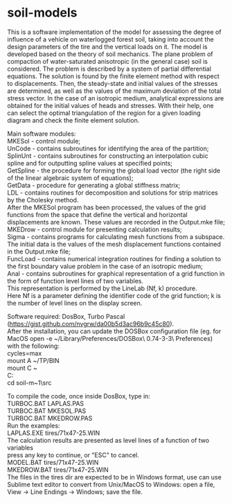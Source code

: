# soil-models
This is a software implementation of the model for assessing the degree of influence of а vehicle on waterlogged forest soil, taking into account the design parameters of the tire and the vertical loads on it.
The model is developed based on the theory of soil mechanics. The plane problem of compaction of water-saturated anisotropic (in the general case) soil is considered. 
The problem is described by a system of partial differential equations. The solution is found by the finite element method with respect to displacements. Then, the steady-state and initial values of the stresses are determined, as well as the values of the maximum deviation of the total stress vector.
In the case of an isotropic medium, analytical expressions are obtained for the initial values of heads and stresses. With their help, one can select the optimal triangulation of the region for a given loading diagram and check the finite element solution.

Main software modules:<br>
MKESol - control module;<br>
UnCode - contains subroutines for identifying the area of the partition;<br>
SplinUnt - contains subroutines for constructing an interpolation cubic spline and for outputting spline values at specified points;<br>
GetSpline - the procedure for forming the global load vector (the right side of the linear algebraic system of equations);<br>
GetData - procedure for generating a global stiffness matrix;<br>
LDL - contains routines for decomposition and solutions for strip matrices by the Cholesky method.<br>
After the MKESol program has been processed, the values of the grid functions from the space that define the vertical and horizontal displacements are known. 
These values are recorded in the Output.mke file;<br>
MKEDrow - control module for presenting calculation results;<br>
Sigma - contains programs for calculating mesh functions from a subspace.<br> 
The initial data is the values of the mesh displacement functions contained in the Output.mke file;<br>
FuncLoad - contains numerical integration routines for finding a solution to the first boundary value problem in the case of an isotropic medium;<br>
Anal - contains subroutines for graphical representation of a grid function in the form of function level lines of two variables.<br> 
This representation is performed by the LineLab (Nf, k) procedure.<br> 
Here Nf is a parameter defining the identifier code of the grid function; k is the number of level lines on the display screen.<br>

Software required: DosBox, Turbo Pascal (https://gist.github.com/nvgrw/da00b5d3ac96b9c45c80). <br>
After the installation, you can update the DOSBox configuration file (eg. for MacOS
open -e ~/Library/Preferences/DOSBox\ 0.74-3-3\ Preferences) with the following:
<br>
cycles=max <br>
mount A ~/TP/BIN<br>
mount C ~<br>
C:<br>
cd soil-m~1\src<br>

To compile the code, once inside DosBox, type in: <br>
TURBOC.BAT LAPLAS.PAS<br>
TURBOC.BAT MKESOL.PAS<br>
TURBOC.BAT MKEDROW.PAS<br>
Run the examples: <br>
LAPLAS.EXE tires/71x47-25.WIN<br>
The calculation results are presented as level lines of a function of two variables<br>
press any key to continue, or "ESC" to cancel.<br>
MODEL.BAT tires/71x47-25.WIN<br>
MKEDROW.BAT tires/71x47-25.WIN<br>
The files in the tires dir are expected to be in Windows format,
use can use Sublime text editor to convert from Unix/MacOS to Windows: 
open a file, View -> Line Endings -> Windows; save the file.
